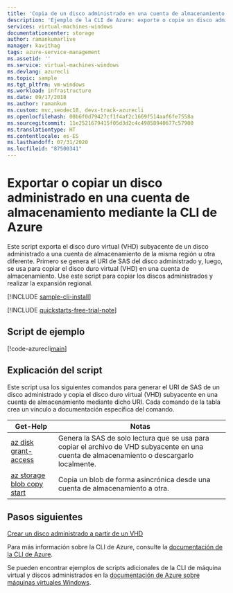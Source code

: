 ```yaml
---
title: 'Copia de un disco administrado en una cuenta de almacenamiento: ejemplo de la CLI de Windows'
description: 'Ejemplo de la CLI de Azure: exporte o copie un disco administrado en una cuenta de almacenamiento.'
services: virtual-machines-windows
documentationcenter: storage
author: ramankumarlive
manager: kavithag
tags: azure-service-management
ms.assetid: ''
ms.service: virtual-machines-windows
ms.devlang: azurecli
ms.topic: sample
ms.tgt_pltfrm: vm-windows
ms.workload: infrastructure
ms.date: 09/17/2018
ms.author: ramankum
ms.custom: mvc,seodec18, devx-track-azurecli
ms.openlocfilehash: 00b6f0d79427cf1f4af2c1669f514aaf6fe7558a
ms.sourcegitcommit: 11e2521679415f05d3d2c4c49858940677c57900
ms.translationtype: HT
ms.contentlocale: es-ES
ms.lasthandoff: 07/31/2020
ms.locfileid: "87500341"
---
```

# <a name="exportcopy-a-managed-disk-to-a-storage-account-using-the-azure-cli"></a>Exportar o copiar un disco administrado en una cuenta de almacenamiento mediante la CLI de Azure

Este script exporta el disco duro virtual (VHD) subyacente de un disco administrado a una cuenta de almacenamiento de la misma región u otra diferente. Primero se genera el URI de SAS del disco administrado y, luego, se usa para copiar el disco duro virtual (VHD) en una cuenta de almacenamiento. Use este script para copiar los discos administrados y realizar la expansión regional.

[!INCLUDE [sample-cli-install](../../../includes/sample-cli-install.md)]

[!INCLUDE [quickstarts-free-trial-note](../../../includes/quickstarts-free-trial-note.md)]

## <a name="sample-script"></a>Script de ejemplo

[!code-azurecli[main](../../../cli_scripts/virtual-machine/copy-managed-disks-vhd-to-storage-account/copy-managed-disks-vhd-to-storage-account.sh "Copy the VHD of a managed disk")]

## <a name="script-explanation"></a>Explicación del script

Este script usa los siguientes comandos para generar el URI de SAS de un disco administrado y copia el disco duro virtual (VHD) subyacente en una cuenta de almacenamiento mediante dicho URI. Cada comando de la tabla crea un vínculo a documentación específica del comando.

| Get-Help | Notas |
|---|---|
| [az disk grant-access](/cli/azure/disk?view=azure-cli-latest#az-disk-grant-access) | Genera la SAS de solo lectura que se usa para copiar el archivo de VHD subyacente en una cuenta de almacenamiento o descargarlo localmente.  |
| [az storage blob copy start](/cli/azure/storage/blob/copy) | Copia un blob de forma asincrónica desde una cuenta de almacenamiento a otra. |

## <a name="next-steps"></a>Pasos siguientes

[Crear un disco administrado a partir de un VHD](virtual-machines-windows-cli-sample-create-managed-disk-from-vhd.md?toc=%2fcli%2fmodule%2ftoc.json)

Para más información sobre la CLI de Azure, consulte la [documentación de la CLI de Azure](/cli/azure).

Se pueden encontrar ejemplos de scripts adicionales de la CLI de máquina virtual y discos administrados en la [documentación de Azure sobre máquinas virtuales Windows](../windows/cli-samples.md?toc=%2fazure%2fvirtual-machines%2fwindows%2ftoc.json).

